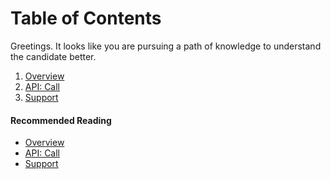 Table of Contents
=================

Greetings. It looks like you are pursuing a path of knowledge to understand the candidate better.

1. <a href="https://github.com/AngelaFNielsen/AngelaFNielsen.github.io/blob/main/about/overview.md" title="Support">Overview</a>
2. <a href="https://github.com/AngelaFNielsen/AngelaFNielsen.github.io/blob/main/about/call.md" title="API: Call">API: Call</a>
3. <a href="https://github.com/AngelaFNielsen/AngelaFNielsen.github.io/blob/main/about/support.md" title="Support">Support</a>

#### Recommended Reading
- <a href="https://github.com/AngelaFNielsen/AngelaFNielsen.github.io/blob/main/about/overview.md" title="Support">Overview</a>
- <a href="https://github.com/AngelaFNielsen/AngelaFNielsen.github.io/blob/main/about/call.md" title="API: Call">API: Call</a>
- <a href="https://github.com/AngelaFNielsen/AngelaFNielsen.github.io/blob/main/about/support.md" title="Support">Support</a>

